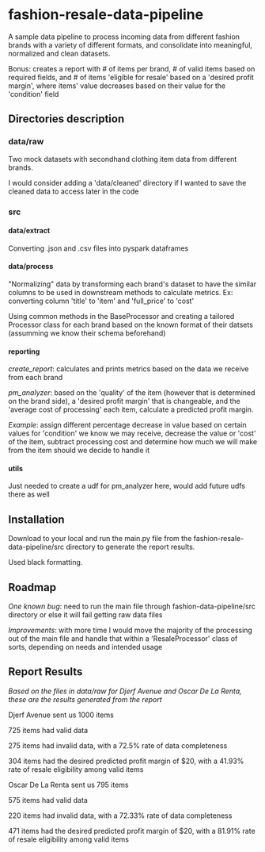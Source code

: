 # fashion-resale-data-pipeline

A sample data pipeline to process incoming data from different fashion brands with a variety of different formats, and consolidate into meaningful, normalized and clean datasets. 

Bonus: creates a report with # of items per brand, # of valid items based on required fields, and # of items 'eligible for resale' based on a 'desired profit margin', where items' value decreases based on their value for the 'condition' field


## Directories description

### data/raw

Two mock datasets with secondhand clothing item data from different brands.

I would consider adding a 'data/cleaned' directory if I wanted to save the cleaned data to access later in the code

### src

#### data/extract

Converting .json and .csv files into pyspark dataframes

#### data/process

"Normalizing" data by transforming each brand's dataset to have the similar columns to be used in downstream methods to calculate metrics. Ex: converting column 'title' to 'item' and 'full_price' to 'cost'

Using common methods in the BaseProcessor and creating a tailored Processor class for each brand based on the known format of their datsets (assumming we know their schema beforehand)

#### reporting

_create_report_: calculates and prints metrics based on the data we receive from each brand

_pm_analyzer_: based on the 'quality' of the item (however that is determined on the brand side), a 'desired profit margin' that is changeable, and the 'average cost of processing' each item, calculate a predicted profit margin. 

_Example_: assign different percentage decrease in value based on certain values for 'condition' we know we may receive, decrease the value or 'cost' of the item, subtract processing cost and determine how much we will make from the item should we decide to handle it

#### utils

Just needed to create a udf for pm_analyzer here, would add future udfs there as well

## Installation

Download to your local and run the main.py file from the fashion-resale-data-pipeline/src directory to generate the report results.

Used black formatting.

## Roadmap

_One known bug_: need to run the main file through fashion-data-pipeline/src directory or else it will fail getting raw data files

_Improvements_: with more time I would move the majority of the processing out of the main file and handle that within a 'ResaleProcessor' class of sorts, depending on needs and intended usage

## Report Results

_Based on the files in data/raw for Djerf Avenue and Oscar De La Renta, these are the results generated from the report_

Djerf Avenue sent us 1000 items

725 items had valid data

275 items had invalid data, with a 72.5% rate of data completeness

304 items had the desired predicted profit margin of $20, with a 41.93% rate of resale eligibility among valid items


Oscar De La Renta sent us 795 items

575 items had valid data

220 items had invalid data, with a 72.33% rate of data completeness

471 items had the desired predicted profit margin of $20, with a 81.91% rate of resale eligibility among valid items
